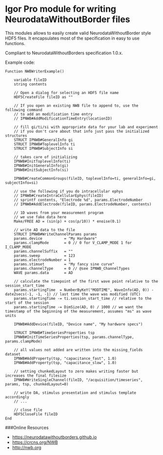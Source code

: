 # Igor Pro module for writing NeurodataWithoutBorder files

This modules allows to easily create valid NeurodataWithoutBorder style HDF5
files. It encapsulates most of the specification in easy to use functions.

Compliant to NeurodataWithoutBorders specification 1.0.x.

Example code:
~~~~~~~~~~~~~~~~~~~~~~~~~~~~~~{.ipf}
Function NWBWriterExample()

	variable fileID
	string contents

	// Open a dialog for selecting an HDF5 file name
	HDF5CreateFile fileID as ""

	// If you open an existing NWB file to append to, use the following command
	// to add an modification time entry
	// IPNWB#AddModificationTimeEntry(locationID)

	// fill gi/ti/si with appropriate data for your lab and experiment
	// if you don't care about that info just pass the initialized structures
	STRUCT IPNWB#GeneralInfo gi
	STRUCT IPNWB#ToplevelInfo ti
	STRUCT IPNWB#SubjectInfo si

	// takes care of initializing
	IPNWB#InitToplevelInfo(ti)
	IPNWB#InitGeneralInfo(gi)
	IPNWB#InitSubjectInfo(si)

	IPNWB#CreateCommonGroups(fileID, toplevelInfo=ti, generalInfo=gi, subjectInfo=si)

	// use the following if you do intracellular ephys
	// IPNWB#CreateIntraCellularEphys(fileID)
	// sprintf contents, "Electrode %d", params.ElectrodeNumber
	// IPNWB#AddElectrode(fileID, params.ElectrodeNumber, contents)

	// 1D waves from your measurement program
	// we use fake data here
	Make/FREE AD = (sin(p) + cos(p/10)) * enoise(0.1)

	// write AD data to the file
	STRUCT IPNWB#WriteChannelParams params
	params.device          = "My Hardware"
	params.clampMode       = 0 // 0 for V_CLAMP_MODE 1 for I_CLAMP_MODE
	params.channelSuffix   = ""
	params.sweep           = 123
	params.electrodeNumber = 1
	params.stimset         = "My fancy sine curve"
	params.channelType     = 0 // @see IPNWB_ChannelTypes
	WAVE params.data       = AD

	// calculate the timepoint of the first wave point relative to the session_start_time
	params.startingTime  = NumberByKeY("MODTIME", WaveInfo(AD, 0)) - date2secs(-1, -1, -1) // last time the wave was modified (UTC)
	params.startingTime -= ti.session_start_time // relative to the start of the session
	params.startingTime -= DimSize(AD, 0) / 1000 // we want the timestamp of the beginning of the measurement, assumes "ms" as wave units

	IPNWB#AddDevice(fileID, "Device name", "My hardware specs")

	STRUCT IPNWB#TimeSeriesProperties tsp
	IPNWB#InitTimeSeriesProperties(tsp, params.channelType, params.clampMode)

	// all values not added are written into the missing_fields dataset
	IPNWB#AddProperty(tsp, "capacitance_fast", 1.0)
	IPNWB#AddProperty(tsp, "capacitance_slow", 1.0)

	// setting chunkedLayout to zero makes writing faster but increases the final filesize
	IPNWB#WriteSingleChannel(fileID, "/acquisition/timeseries", params, tsp, chunkedLayout=0)

	// write DA, stimulus presentation and stimulus template accordingly
	// ...

	// close file
	HDF5CloseFile fileID
End
~~~~~~~~~~~~~~~~~~~~~~~~~~~~~~

###Online Resources
* https://neurodatawithoutborders.github.io
* https://crcns.org/NWB
* http://nwb.org
